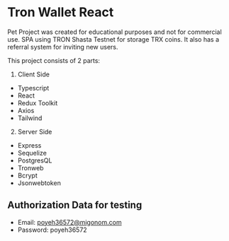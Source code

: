 # Tron Wallet React

Pet Project was created for educational purposes and not for commercial use.
SPA using TRON Shasta Testnet for storage TRX coins.
It also has a referral system for inviting new users.

This project consists of 2 parts: 
1. Client Side
- Typescript
- React
- Redux Toolkit
- Axios
- Tailwind

2. Server Side
- Express
- Sequelize
- PostgresQL
- Tronweb
- Bcrypt
- Jsonwebtoken

## Authorization Data for testing
- Email: poyeh36572@migonom.com
- Password: poyeh36572